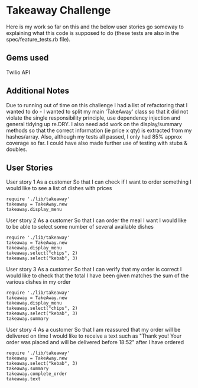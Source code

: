 Takeaway Challenge
==================

Here is my work so far on this and the below user stories go someway to explaining what this code is supposed to do (these tests are also in the spec/feature_tests.rb file).

Gems used
---------
Twilio API


Additional Notes
----------------
Due to running out of time on this challenge I had a list of refactoring that I wanted to do - I wanted to split my main 'TakeAway' class so that it did not violate the single responsibility principle, use dependency injection and general tidying up re.DRY.
I also need add work on the display/summary methods so that the correct information (ie price x qty) is extracted from my hashes/array.
Also, although my tests all passed, I only had 85% approx coverage so far. I could have also made further use of testing with stubs & doubles.

User Stories
------------

User story 1
As a customer
So that I can check if I want to order something
I would like to see a list of dishes with prices
```
require './lib/takeaway'
takeaway = TakeAway.new
takeaway.display_menu
```

User story 2
As a customer
So that I can order the meal I want
I would like to be able to select some number of several available dishes
```
require './lib/takeaway'
takeaway = TakeAway.new
takeaway.display_menu
takeaway.select("chips", 2)
takeaway.select("kebab", 3)
```

User story 3
As a customer
So that I can verify that my order is correct
I would like to check that the total I have been given matches the sum of the various dishes in my order
```
require './lib/takeaway'
takeaway = TakeAway.new
takeaway.display_menu
takeaway.select("chips", 2)
takeaway.select("kebab", 3)
takeaway.summary
```

User story 4
As a customer
So that I am reassured that my order will be delivered on time
I would like to receive a text such as "Thank you! Your order was placed and will be delivered before 18:52" after I have ordered
```
require './lib/takeaway'
takeaway = TakeAway.new
takeaway.select("kebab", 3)
takeaway.summary
takeaway.complete_order
takeaway.text
```
